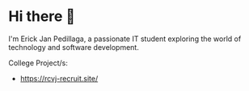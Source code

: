 # Hi there 👋


I'm Erick Jan Pedillaga, a passionate IT student exploring the world of technology and software development.


College Project/s:
-  https://rcvj-recruit.site/

